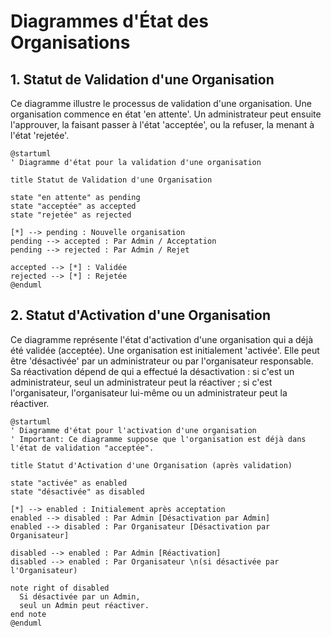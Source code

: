 # Diagrammes d'État des Organisations

## 1. Statut de Validation d'une Organisation

Ce diagramme illustre le processus de validation d'une organisation. Une organisation commence en état 'en attente'. Un administrateur peut ensuite l'approuver, la faisant passer à l'état 'acceptée', ou la refuser, la menant à l'état 'rejetée'.

```plantuml
@startuml
' Diagramme d'état pour la validation d'une organisation

title Statut de Validation d'une Organisation

state "en attente" as pending
state "acceptée" as accepted
state "rejetée" as rejected

[*] --> pending : Nouvelle organisation
pending --> accepted : Par Admin / Acceptation
pending --> rejected : Par Admin / Rejet

accepted --> [*] : Validée
rejected --> [*] : Rejetée
@enduml
```

## 2. Statut d'Activation d'une Organisation

Ce diagramme représente l'état d'activation d'une organisation qui a déjà été validée (acceptée). Une organisation est initialement 'activée'. Elle peut être 'désactivée' par un administrateur ou par l'organisateur responsable. Sa réactivation dépend de qui a effectué la désactivation : si c'est un administrateur, seul un administrateur peut la réactiver ; si c'est l'organisateur, l'organisateur lui-même ou un administrateur peut la réactiver.

```plantuml
@startuml
' Diagramme d'état pour l'activation d'une organisation
' Important: Ce diagramme suppose que l'organisation est déjà dans l'état de validation "acceptée".

title Statut d'Activation d'une Organisation (après validation)

state "activée" as enabled
state "désactivée" as disabled

[*] --> enabled : Initialement après acceptation
enabled --> disabled : Par Admin [Désactivation par Admin]
enabled --> disabled : Par Organisateur [Désactivation par Organisateur]

disabled --> enabled : Par Admin [Réactivation]
disabled --> enabled : Par Organisateur \n(si désactivée par l'Organisateur)

note right of disabled
  Si désactivée par un Admin,
  seul un Admin peut réactiver.
end note
@enduml
```
